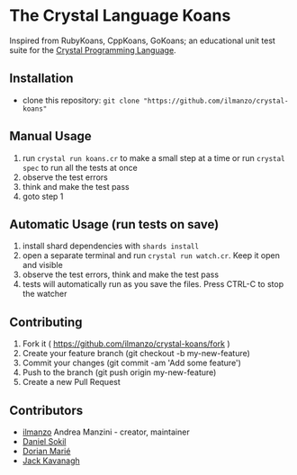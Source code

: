 # The Crystal Language Koans

Inspired from RubyKoans, CppKoans, GoKoans; an educational unit test suite for
the [Crystal Programming Language](https://crystal-lang.org/).

## Installation

- clone this repository: `git clone "https://github.com/ilmanzo/crystal-koans"`

## Manual Usage

1. run `crystal run koans.cr` to make a small step at a time 
   or run `crystal spec` to run all the tests at once
2. observe the test errors
3. think and make the test pass
4. goto step 1

## Automatic Usage (run tests on save)
1. install shard dependencies with `shards install`
2. open a separate terminal and run `crystal run watch.cr`. Keep it open and visible
3. observe the test errors, think and make the test pass
4. tests will automatically run as you save the files. Press CTRL-C to stop the watcher

## Contributing

1. Fork it ( https://github.com/ilmanzo/crystal-koans/fork )
2. Create your feature branch (git checkout -b my-new-feature)
3. Commit your changes (git commit -am 'Add some feature')
4. Push to the branch (git push origin my-new-feature)
5. Create a new Pull Request

## Contributors

- [ilmanzo](https://github.com/ilmanzo) Andrea Manzini - creator, maintainer
- [Daniel Sokil](https://github.com/s0kil)
- [Dorian Marié](https://github.com/dorianmariefr)
- [Jack Kavanagh](https://github.com/jackkav)